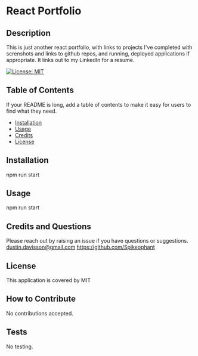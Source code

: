 
# React Portfolio

## Description

This is just another react portfolio, with links to projects I've completed with screnshots and links to github repos, and running, deployed applications if appropriate.  It links out to my LinkedIn for a resume.

[![License: MIT](https://img.shields.io/badge/License-MIT-yellow.svg)](https://opensource.org/licenses/MIT)

## Table of Contents

If your README is long, add a table of contents to make it easy for users to find what they need.

- [Installation](#installation)
- [Usage](#usage)
- [Credits](#credits)
- [License](#license)

## Installation

npm run start

## Usage

npm run start

## Credits and Questions

Please reach out by raising an issue if you have questions or suggestions.
dustin.davisson@gmail.com
https://github.com/Spikeophant

## License

This application is covered by MIT

## How to Contribute

No contributions accepted.
## Tests

No testing.
    